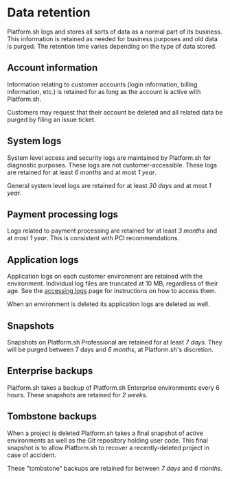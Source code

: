 # Data retention

Platform.sh logs and stores all sorts of data as a normal part of its business.  This information is retained as needed for business purposes and old data is purged.  The retention time varies depending on the type of data stored.

## Account information

Information relating to customer accounts (login information, billing information, etc.) is retained for as long as the account is active with Platform.sh.

Customers may request that their account be deleted and all related data be purged by filing an issue ticket.

## System logs

System level access and security logs are maintained by Platform.sh for diagnostic purposes.  These logs are not customer-accessible.  These logs are retained for at least _6 months_ and at most _1 year_.

General system level logs are retained for at least _30 days_ and at most _1 year_.

## Payment processing logs

Logs related to payment processing are retained for at least _3 months_ and at most _1 year_.  This is consistent with PCI recommendations.

## Application logs

Application logs on each customer environment are retained with the environment.  Individual log files are truncated at 10 MB, regardless of their age.  See the [accessing logs](/development/logs.md) page for instructions on how to access them.

When an environment is deleted its application logs are deleted as well.

## Snapshots

Snapshots on Platform.sh Professional are retained for at least _7 days_.  They will be purged between 7 days and _6 months_, at Platform.sh's discretion.

## Enterprise backups

Platform.sh takes a backup of Platform.sh Enterprise environments every 6 hours.  These snapshots are retained for _2 weeks_.

## Tombstone backups

When a project is deleted Platform.sh takes a final snapshot of active environments as well as the Git repository holding user code.  This final snapshot is to allow Platform.sh to recover a recently-deleted project in case of accident.

These "tombstone" backups are retained for between _7 days_ and _6 months_.

